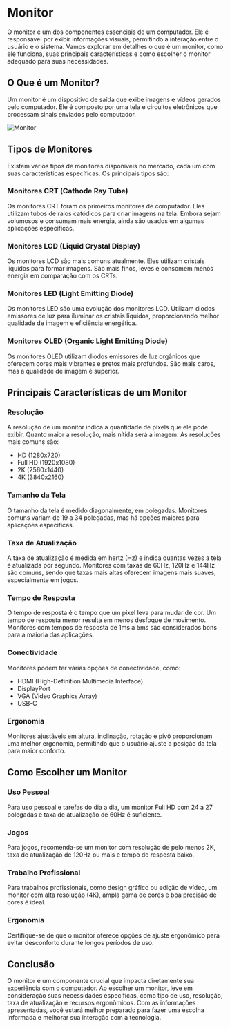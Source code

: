 # Monitor

O monitor é um dos componentes essenciais de um computador. Ele é responsável por exibir informações visuais, permitindo a interação entre o usuário e o sistema. Vamos explorar em detalhes o que é um monitor, como ele funciona, suas principais características e como escolher o monitor adequado para suas necessidades.

## O Que é um Monitor?

Um monitor é um dispositivo de saída que exibe imagens e vídeos gerados pelo computador. Ele é composto por uma tela e circuitos eletrônicos que processam sinais enviados pelo computador.

![Monitor](./imagens/monitor.png) <!-- Placeholder para imagem -->

## Tipos de Monitores

Existem vários tipos de monitores disponíveis no mercado, cada um com suas características específicas. Os principais tipos são:

### Monitores CRT (Cathode Ray Tube)

Os monitores CRT foram os primeiros monitores de computador. Eles utilizam tubos de raios catódicos para criar imagens na tela. Embora sejam volumosos e consumam mais energia, ainda são usados em algumas aplicações específicas.

### Monitores LCD (Liquid Crystal Display)

Os monitores LCD são mais comuns atualmente. Eles utilizam cristais líquidos para formar imagens. São mais finos, leves e consomem menos energia em comparação com os CRTs.

### Monitores LED (Light Emitting Diode)

Os monitores LED são uma evolução dos monitores LCD. Utilizam diodos emissores de luz para iluminar os cristais líquidos, proporcionando melhor qualidade de imagem e eficiência energética.

### Monitores OLED (Organic Light Emitting Diode)

Os monitores OLED utilizam diodos emissores de luz orgânicos que oferecem cores mais vibrantes e pretos mais profundos. São mais caros, mas a qualidade de imagem é superior.

## Principais Características de um Monitor

### Resolução

A resolução de um monitor indica a quantidade de pixels que ele pode exibir. Quanto maior a resolução, mais nítida será a imagem. As resoluções mais comuns são:

- HD (1280x720)
- Full HD (1920x1080)
- 2K (2560x1440)
- 4K (3840x2160)

### Tamanho da Tela

O tamanho da tela é medido diagonalmente, em polegadas. Monitores comuns variam de 19 a 34 polegadas, mas há opções maiores para aplicações específicas.

### Taxa de Atualização

A taxa de atualização é medida em hertz (Hz) e indica quantas vezes a tela é atualizada por segundo. Monitores com taxas de 60Hz, 120Hz e 144Hz são comuns, sendo que taxas mais altas oferecem imagens mais suaves, especialmente em jogos.

### Tempo de Resposta

O tempo de resposta é o tempo que um pixel leva para mudar de cor. Um tempo de resposta menor resulta em menos desfoque de movimento. Monitores com tempos de resposta de 1ms a 5ms são considerados bons para a maioria das aplicações.

### Conectividade

Monitores podem ter várias opções de conectividade, como:

- HDMI (High-Definition Multimedia Interface)
- DisplayPort
- VGA (Video Graphics Array)
- USB-C

### Ergonomia

Monitores ajustáveis em altura, inclinação, rotação e pivô proporcionam uma melhor ergonomia, permitindo que o usuário ajuste a posição da tela para maior conforto.

## Como Escolher um Monitor

### Uso Pessoal

Para uso pessoal e tarefas do dia a dia, um monitor Full HD com 24 a 27 polegadas e taxa de atualização de 60Hz é suficiente.

### Jogos

Para jogos, recomenda-se um monitor com resolução de pelo menos 2K, taxa de atualização de 120Hz ou mais e tempo de resposta baixo.

### Trabalho Profissional

Para trabalhos profissionais, como design gráfico ou edição de vídeo, um monitor com alta resolução (4K), ampla gama de cores e boa precisão de cores é ideal.

### Ergonomia

Certifique-se de que o monitor oferece opções de ajuste ergonômico para evitar desconforto durante longos períodos de uso.

## Conclusão

O monitor é um componente crucial que impacta diretamente sua experiência com o computador. Ao escolher um monitor, leve em consideração suas necessidades específicas, como tipo de uso, resolução, taxa de atualização e recursos ergonômicos. Com as informações apresentadas, você estará melhor preparado para fazer uma escolha informada e melhorar sua interação com a tecnologia.
